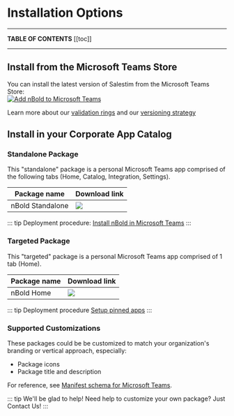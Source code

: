 # Installation Options

---

**TABLE OF CONTENTS**
[[toc]]

---

## Install from the Microsoft Teams Store

You can install the latest version of Salestim from the Microsoft Teams Store:  
<a href="https://teams.microsoft.com/l/app/589748de-ec98-4616-9063-e91c629bd1a4?source=store-copy-link" target="_blank">
![Add nBold to Microsoft Teams](https://img.shields.io/badge/Microsoft_Teams-Install_nBold-darkslateblue?logo=microsoft-teams&logoColor=white&style=for-the-badge)
</a>

Learn more about our [validation rings](./releases.md#validation-rings) and our [versioning strategy](./releases.md#versioning-strategy)

## Install in your Corporate App Catalog

### Standalone Package

This "standalone" package is a personal Microsoft Teams app comprised of the following tabs (Home, Catalog, Integration, Settings).

| Package name | Download link |
|--------------|---------------|
| nBold Standalone | [![](https://img.shields.io/badge/Microsoft_Teams-Download_nBold_Standalone_Package-darkslateblue?logo=microsoft-teams&logoColor=white&style=flat)](https://dist.salestim.io/packages/io.salestim.standalone.prd.zip) |

::: tip
Deployment procedure: [Install nBold in Microsoft Teams](https://docs.nbold.co/articles/3505270-install-salestim-app-on-microsoft-teams)
:::

### Targeted Package

This "targeted" package is a personal Microsoft Teams app comprised of 1 tab (Home).

| Package name | Download link |
|--------------|---------------|
| nBold Home | [![](https://img.shields.io/badge/Microsoft_Teams-Download_nBold_Home_Package-darkslateblue?logo=microsoft-teams&logoColor=white&style=flat)](https://dist.salestim.io/packages/io.salestim.targeted.home.prd.zip) |

::: tip Deployment procedure
[Setup pinned apps](https://docs.nbold.co/articles/3507463-set-up-the-home-page)
:::

### Supported Customizations
These packages could be be customized to match your organization's branding or vertical approach, especially:
- Package icons
- Package title and description

For reference, see [Manifest schema for Microsoft Teams](https://docs.microsoft.com/en-us/microsoftteams/platform/resources/schema/manifest-schema).

::: tip We'll be glad to help!
Need help to customize your own package? Just <a onclick="Intercom('showNewMessage');">Contact Us!</a>
:::

<Classification label="public" />

